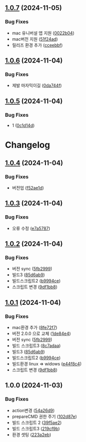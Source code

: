 ## [1.0.7](https://github.com/jl917/tapp/compare/v1.0.6...v1.0.7) (2024-11-05)


### Bug Fixes

* mac 유니버설 앱 지원 ([0022b04](https://github.com/jl917/tapp/commit/0022b04b366925a6383c69871a0f4afd6baa607f))
* mac버전 지원 ([51f24ad](https://github.com/jl917/tapp/commit/51f24adc7c5a18e9f3d75a054d2453cdc792ce93))
* 릴리즈 환경 추가 ([cceebbf](https://github.com/jl917/tapp/commit/cceebbfd146d612370b64550b1a623fa18ace6a6))

## [1.0.6](https://github.com/jl917/tapp/compare/v1.0.5...v1.0.6) (2024-11-04)


### Bug Fixes

* 제발 마자믹이길 ([0da744f](https://github.com/jl917/tapp/commit/0da744fe22aa3a951eb02c0750a5e6c35be275a2))

## [1.0.5](https://github.com/jl917/tapp/compare/v1.0.4...v1.0.5) (2024-11-04)


### Bug Fixes

* 1 ([0c1d14d](https://github.com/jl917/tapp/commit/0c1d14d4e79cb773c2e8cf8ca19d0af5b26e6ad5))

# Changelog

## [1.0.4](https://github.com/jl917/tapp/compare/v1.0.3...v1.0.4) (2024-11-04)


### Bug Fixes

* 버전업 ([f52ae1d](https://github.com/jl917/tapp/commit/f52ae1daff983e8cecde487e7c1d1a845141cc64))

## [1.0.3](https://github.com/jl917/tapp/compare/v1.0.2...v1.0.3) (2024-11-04)


### Bug Fixes

* 오류 수정 ([e7a5787](https://github.com/jl917/tapp/commit/e7a5787761c3ef5917dab5400947f2e369422acd))

## [1.0.2](https://github.com/jl917/tapp/compare/v1.0.1...v1.0.2) (2024-11-04)


### Bug Fixes

* 버전 sync ([5fb2999](https://github.com/jl917/tapp/commit/5fb29999302c31006b68908fbc6a1d77445eae1e))
* 빌드3 ([85d6ab9](https://github.com/jl917/tapp/commit/85d6ab961b902ccbe590f4ad5b84ca9c00d2eed0))
* 빌드스크립트2 ([b9994ce](https://github.com/jl917/tapp/commit/b9994cee5271787211a5fa192fe188a3784f6992))
* 스크립트 변경 ([9df1bb8](https://github.com/jl917/tapp/commit/9df1bb809bb1e20cca52d5e29b36b7e61d7a925f))

## [1.0.1](https://github.com/jl917/tapp/compare/v1.0.0...v1.0.1) (2024-11-04)


### Bug Fixes

* mac환경 추가 ([8fe72f7](https://github.com/jl917/tapp/commit/8fe72f758ec133e343e5427e7da1578876bd69fe))
* 버전 2.0.0 으로 교체 ([1de84e4](https://github.com/jl917/tapp/commit/1de84e4148490303dfb1418040e58787f5ae0140))
* 버전 sync ([5fb2999](https://github.com/jl917/tapp/commit/5fb29999302c31006b68908fbc6a1d77445eae1e))
* 빌드 스크립트3 ([8c7adaa](https://github.com/jl917/tapp/commit/8c7adaa07bb21eddc5ba97e2e3fe1b0d4ee4863e))
* 빌드3 ([85d6ab9](https://github.com/jl917/tapp/commit/85d6ab961b902ccbe590f4ad5b84ca9c00d2eed0))
* 빌드스크립트2 ([b9994ce](https://github.com/jl917/tapp/commit/b9994cee5271787211a5fa192fe188a3784f6992))
* 빌드환경 linux =&gt; widows ([e44f8c4](https://github.com/jl917/tapp/commit/e44f8c4cf98560f1af8e913761df3981a9baafac))
* 스크립트 변경 ([9df1bb8](https://github.com/jl917/tapp/commit/9df1bb809bb1e20cca52d5e29b36b7e61d7a925f))

## 1.0.0 (2024-11-03)


### Bug Fixes

* action변경 ([54a26d9](https://github.com/jl917/tapp/commit/54a26d9193e39438870d8f9a3a88055f7c5e1d77))
* prepareCMD 권한 주기 ([102d87e](https://github.com/jl917/tapp/commit/102d87ea70c669cd9094f3bc50c13088c59f7ab9))
* 빌드 스크립트 2 ([39f5ae2](https://github.com/jl917/tapp/commit/39f5ae2e92855ee222d27a3fcec07db30bcead10))
* 빌드 스크립트3 ([219cf9b](https://github.com/jl917/tapp/commit/219cf9b89bceaa7f30ffc6b8c28de910a3dea202))
* 환경 셋팅 ([223a2eb](https://github.com/jl917/tapp/commit/223a2ebef44672de545e0cda93b8e14558f140ba))
